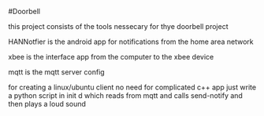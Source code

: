 #Doorbell

this project consists of the tools nessecary for thye doorbell project

HANNotfier is the android app for notifications from the home area network

xbee is the interface app from the computer to the xbee device

mqtt is the mqtt server config

for creating a linux/ubuntu client no need for complicated c++ app just write
a python script in init d which reads from mqtt and calls send-notify and then
plays a loud sound 
